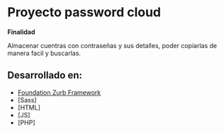 # Proyecto password cloud

**Finalidad**

Almacenar cuentras con contraseñas y sus detalles, poder copiarlas de manera facil y buscarlas.

## Desarrollado en:

- [Foundation Zurb Framework](https://get.foundation/)
- [Sass]
- [HTML]
- [JS]
- [PHP]

